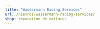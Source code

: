 ```yaml
---
title: "Wassermann Racing Services"
url: /nievroz/wassermann-racing-services/
shop: réparation de voitures
---
```

